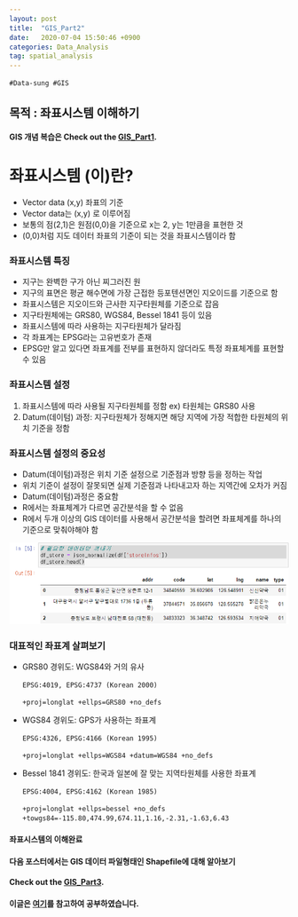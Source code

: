 ```yaml
---
layout: post
title:  "GIS_Part2"
date:   2020-07-04 15:50:46 +0900
categories: Data_Analysis
tag: spatial_analysis
---
```


`#Data-sung #GIS`

목적 : 좌표시스템 이해하기 
---
#### GIS 개념 복습은 Check out the [GIS_Part1][A].

좌표시스템 (이)란?
===
- Vector data (x,y) 좌표의 기준
- Vector data는 (x,y) 로 이루어짐
- 보통의 점(2,1)은 원점(0,0)을 기준으로 x는 2, y는 1만큼을 표현한 것
- (0,0)처럼 지도 데이터 좌표의 기준이 되는 것을 좌표시스템이라 함 

### 좌표시스템 특징 
- 지구는 완벽한 구가 아닌 찌그러진 원 
- 지구의 표면은 평균 해수면에 가장 근접한 등포텐션면인 지오이드를 기준으로 함
- 좌표시스템은 지오이드와 근사한 지구타원체를 기준으로 잡음
- 지구타원체에는 GRS80, WGS84, Bessel 1841 등이 있음
- 좌표시스템에 따라 사용하는 지구타원체가 달라짐
- 각 좌표계는 EPSG라는 고유번호가 존재
- EPSG만 알고 있다면 좌표계를 전부를 표현하지 않더라도 특정 좌표체계를 표현할 수 있음 

### 좌표시스템 설정
1. 좌표시스템에 따라 사용될 지구타원체를 정함 ex) 타원체는 GRS80 사용
2. Datum(데이텀) 과정: 지구타원체가 정해지면 해당 지역에 가장 적합한 타원체의 위치 기준을 정함
    
### 좌표시스템 설정의 중요성
- Datum(데이텀)과정은 위치 기준 설정으로 기준점과 방향 등을 정하는 작업
- 위치 기준이 설정이 잘못되면 실제 기준점과 나타내고자 하는 지역간에 오차가 커짐
- Datum(데이텀)과정은 중요함
- R에서는 좌표체계가 다르면 공간분석을 할 수 없음
- R에서 두개 이상의 GIS 데이터를 사용해서 공간분석을 할려면 좌표체계를 하나의 기준으로 맞춰야해야 함


![](https://raw.githubusercontent.com/Data-ssung/Data-ssung.github.io/master/img/mask.PNG)


### 대표적인 좌표계 살펴보기
- GRS80 경위도: WGS84와 거의 유사
    
    `EPSG:4019, EPSG:4737 (Korean 2000)`

    `+proj=longlat +ellps=GRS80 +no_defs`

- WGS84 경위도: GPS가 사용하는 좌표계

    `EPSG:4326, EPSG:4166 (Korean 1995)`
    
    `+proj=longlat +ellps=WGS84 +datum=WGS84 +no_defs`

- Bessel 1841 경위도: 한국과 일본에 잘 맞는 지역타원체를 사용한 좌표계
    
    `EPSG:4004, EPSG:4162 (Korean 1985)`

    `+proj=longlat +ellps=bessel +no_defs +towgs84=-115.80,474.99,674.11,1.16,-2.31,-1.63,6.43` 
 
#### 좌표시스템의 이해완료
#### 다음 포스터에서는 GIS 데이터 파일형태인 Shapefile에 대해 알아보기 
#### Check out the [GIS_Part3][S].
#### 이글은 [여기][H]를 참고하여 공부하였습니다.

[A]: https://data-ssung.github.io/data_analysis/2020/07/04/GIS/
[S]: https://data-ssung.github.io/data_analysis/2020/07/04/GIS_3/
[H]: https://medium.com/@hslee09/r-gis%EB%B6%84%EC%84%9D%E2%85%B1-%EC%A2%8C%ED%91%9C%EC%8B%9C%EC%8A%A4%ED%85%9C%EC%9D%98-%EC%9D%B4%ED%95%B4-5273d4d1a1e3